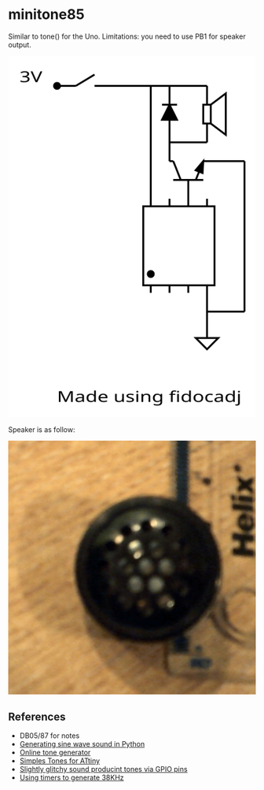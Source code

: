 # minitone85

Similar to tone() for the Uno. Limitations: you need to use PB1 for speaker output.

![schematic](minitone85.svg)

Speaker is as follow:

![Speaker](speaker.jpg)



## References

* DB05/87 for notes
* [Generating sine wave sound in Python](https://stackoverflow.com/questions/8299303/generating-sine-wave-sound-in-python)
* [Online tone generator](http://www.szynalski.com/tone-generator/)
* [Simples Tones for ATtiny](http://www.technoblogy.com/show?KVO)
* [Slightly glitchy sound producint tones via GPIO pins](https://www.raspberrypi.org/forums/viewtopic.php?f=38&t=229711)
* [Using timers to generate 38KHz](http://www.ernstc.dk/arduino/38khz_timer.htm)
